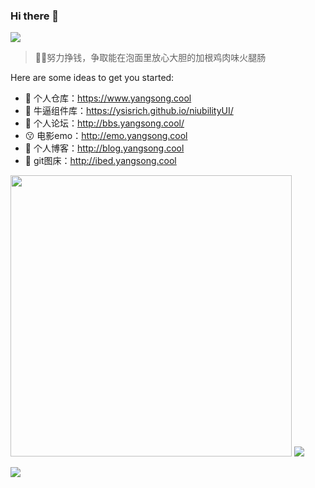 
### Hi there 👋 

<img src="https://komarev.com/ghpvc/?username=ysisrich&color=21D4FD" />

> 🤪🤪努力挣钱，争取能在泡面里放心大胆的加根鸡肉味火腿肠

Here are some ideas to get you started:

- 🔭 个人仓库：https://www.yangsong.cool
- 🌱 牛逼组件库：https://ysisrich.github.io/niubilityUI/
- 👯 个人论坛：http://bbs.yangsong.cool/
- 😗 电影emo：http://emo.yangsong.cool
- 🤔 个人博客：http://blog.yangsong.cool
- 📆 git图床：http://ibed.yangsong.cool


<p align="left">
    <img  style="width:450px;" src="https://github-readme-stats.vercel.app/api?username=ysisrich&hide_title=true&locale=cn&show_icons=true&line_height=22&hide_border=true&bg_color=0,FA8BFF,2BD2FF,2BFF88" />
    <img  src="https://github-readme-stats.vercel.app/api/top-langs/?username=ysisrich&layout=compact&hide_title=true&hide_border=true&bg_color=0,FA8BFF,2BD2FF,2BFF88" />
</p>



<!-- <p align="left">
    <a class="a-hover" href="https://github.com/ysisrich/niubilityUI">
      <img  src="https://github-readme-stats.vercel.app/api/pin/?username=ysisrich&repo=emo&theme=tokyonight&hide_border=true" />
    </a>
    <a class="a-hover" href="https://github.com/ysisrich/personal-navigation">
      <img  src="https://github-readme-stats.vercel.app/api/pin/?username=ysisrich&repo=picture-bed&theme=tokyonight&hide_border=true" />
    </a>
</p> -->

<img  src="https://cdn.jsdelivr.net/gh/ysisrich/Assets/readme/readme.gif" />
